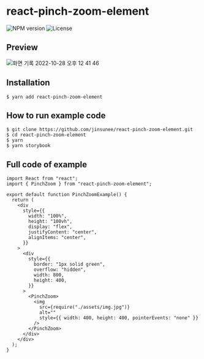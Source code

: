 # react-pinch-zoom-element

![NPM version](https://img.shields.io/npm/v/react-pinch-zoom-element)
![License](http://img.shields.io/npm/l/react-pinch-zoom-element.svg?style=flat-square)

## Preview

![화면 기록 2022-10-28 오후 12 41 46](https://user-images.githubusercontent.com/31176502/198498587-79955b22-67b8-461b-98de-e25def0def5d.gif)

## Installation

```
$ yarn add react-pinch-zoom-element
```

## How to run example code

```
$ git clone https://github.com/jinsunee/react-pinch-zoom-element.git
$ cd react-pinch-zoom-element
$ yarn
$ yarn storybook
```

## Full code of example

```
import React from "react";
import { PinchZoom } from "react-pinch-zoom-element";

export default function PinchZoomExample() {
  return (
    <div
      style={{
        width: "100%",
        height: "100vh",
        display: "flex",
        justifyContent: "center",
        alignItems: "center",
      }}
    >
      <div
        style={{
          border: "1px solid green",
          overflow: "hidden",
          width: 800,
          height: 400,
        }}
      >
        <PinchZoom>
          <img
            src={require("./assets/img.jpg")}
            alt=""
            style={{ width: 400, height: 400, pointerEvents: "none" }}
          />
        </PinchZoom>
      </div>
    </div>
  );
}
```
